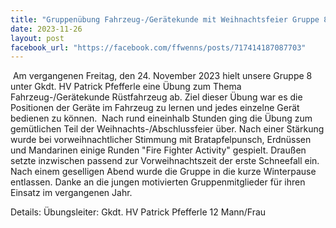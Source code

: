```yaml
---
title: "Gruppenübung Fahrzeug-/Gerätekunde mit Weihnachtsfeier Gruppe 8"
date: 2023-11-26
layout: post
facebook_url: "https://facebook.com/ffwenns/posts/717414187087703"
---
```


️
Am vergangenen Freitag, den 24. November 2023 hielt unsere Gruppe 8 unter Gkdt. HV Patrick Pfefferle eine Übung zum Thema Fahrzeug-/Gerätekunde Rüstfahrzeug ab. Ziel dieser Übung war es die Positionen der Geräte im Fahrzeug zu lernen und jedes einzelne Gerät bedienen zu können. ️ Nach rund eineinhalb Stunden ging die Übung zum gemütlichen Teil der Weihnachts-/Abschlussfeier über. Nach einer Stärkung wurde bei vorweihnachtlicher Stimmung mit Bratapfelpunsch, Erdnüssen und Mandarinen einige Runden "Fire Fighter Activity" gespielt. Draußen setzte inzwischen passend zur Vorweihnachtszeit der erste Schneefall ein. ️ Nach einem geselligen Abend wurde die Gruppe in die kurze Winterpause entlassen. Danke an die jungen motivierten Gruppenmitglieder für ihren Einsatz im vergangenen Jahr. 

Details:
Übungsleiter: Gkdt. HV Patrick Pfefferle
12 Mann/Frau